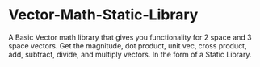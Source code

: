 # Vector-Math-Static-Library
A Basic Vector math library that gives you functionality for 2 space and 3 space vectors. Get the magnitude, dot product, unit vec, cross product, add, subtract, divide, and multiply vectors. In the form of a Static Library. 
